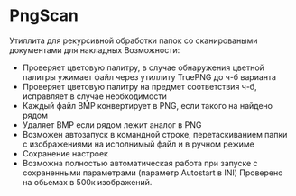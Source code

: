 # PngScan
Утиллита для рекурсивной обработки папок со сканироваными документами для накладных
Возможности:
 - Проверяет цветовую палитру, в случае обнаружения цветной палитры ужимает файл через утиллиту TruePNG до ч-б варианта
 - Проверяет цветовую палитру на предмет соответствия ч-б, исправляет в случае необходимости
 - Каждый файл BMP конвертирует в PNG, если такого на найдено рядом
 - Удаляет BMP если рядом лежит аналог в PNG
 - Возможен автозапуск в командной строке, перетаскиванием папки с изображениями на исполнимый файл и в ручном режиме
 - Сохранение настроек
 - Возможна полностью автоматическая работа при запуске с сохраненными параметрами (параметр Autostart в INI)
 Проверено на обьемах в 500к изображений.
